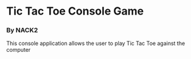 # Tic Tac Toe Console Game
### By NACK2

This console application allows the user to play Tic Tac Toe against the computer
